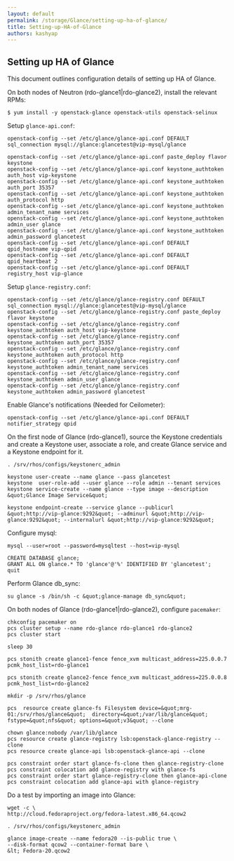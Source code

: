 ```yaml
---
layout: default
permalink: /storage/Glance/setting-up-ha-of-glance/
title: Setting-up-HA-of-Glance
authors: kashyap
---
```


## Setting up HA of Glance

This document outlines configuration details of setting up HA of Glance.

On both nodes of Neutron (rdo-glance1|rdo-glance2), install the relevant RPMs:

    $ yum install -y openstack-glance openstack-utils openstack-selinux

Setup `glance-api.conf`:

    openstack-config --set /etc/glance/glance-api.conf DEFAULT sql_connection mysql://glance:glancetest@vip-mysql/glance

    openstack-config --set /etc/glance/glance-api.conf paste_deploy flavor keystone
    openstack-config --set /etc/glance/glance-api.conf keystone_authtoken auth_host vip-keystone
    openstack-config --set /etc/glance/glance-api.conf keystone_authtoken auth_port 35357
    openstack-config --set /etc/glance/glance-api.conf keystone_authtoken auth_protocol http
    openstack-config --set /etc/glance/glance-api.conf keystone_authtoken admin_tenant_name services
    openstack-config --set /etc/glance/glance-api.conf keystone_authtoken admin_user glance
    openstack-config --set /etc/glance/glance-api.conf keystone_authtoken admin_password glancetest
    openstack-config --set /etc/glance/glance-api.conf DEFAULT qpid_hostname vip-qpid
    openstack-config --set /etc/glance/glance-api.conf DEFAULT qpid_heartbeat 2
    openstack-config --set /etc/glance/glance-api.conf DEFAULT registry_host vip-glance

Setup `glance-registry.conf`:

    openstack-config --set /etc/glance/glance-registry.conf DEFAULT sql_connection mysql://glance:glancetest@vip-mysql/glance
    openstack-config --set /etc/glance/glance-registry.conf paste_deploy flavor keystone
    openstack-config --set /etc/glance/glance-registry.conf keystone_authtoken auth_host vip-keystone
    openstack-config --set /etc/glance/glance-registry.conf keystone_authtoken auth_port 35357
    openstack-config --set /etc/glance/glance-registry.conf keystone_authtoken auth_protocol http
    openstack-config --set /etc/glance/glance-registry.conf keystone_authtoken admin_tenant_name services
    openstack-config --set /etc/glance/glance-registry.conf keystone_authtoken admin_user glance
    openstack-config --set /etc/glance/glance-registry.conf keystone_authtoken admin_password glancetest

Enable Glance's notifications (Needed for Ceilometer):

    openstack-config --set /etc/glance/glance-api.conf DEFAULT notifier_strategy qpid

On the first node of Glance (rdo-glance1), source the Keystone credentials and create a Keystone user, associate a role, and create Glance service and a Keystone endpoint for it.

    . /srv/rhos/configs/keystonerc_admin

    keystone user-create --name glance --pass glancetest
    keystone  user-role-add --user glance --role admin --tenant services
    keystone service-create --name glance --type image --description &quot;Glance Image Service&quot;

    keystone endpoint-create --service glance --publicurl &quot;http://vip-glance:9292&quot; --adminurl &quot;http://vip-glance:9292&quot; --internalurl &quot;http://vip-glance:9292&quot;

Configure mysql:

    mysql --user=root --password=mysqltest --host=vip-mysql

    CREATE DATABASE glance;
    GRANT ALL ON glance.* TO 'glance'@'%' IDENTIFIED BY 'glancetest';
    quit

Perform Glance db_sync:

    su glance -s /bin/sh -c &quot;glance-manage db_sync&quot;

On both nodes of Glance (rdo-glance1|rdo-glance2), configure `pacemaker`:

    chkconfig pacemaker on
    pcs cluster setup --name rdo-glance rdo-glance1 rdo-glance2
    pcs cluster start

    sleep 30

    pcs stonith create glance1-fence fence_xvm multicast_address=225.0.0.7 pcmk_host_list=rdo-glance1

    pcs stonith create glance2-fence fence_xvm multicast_address=225.0.0.8 pcmk_host_list=rdo-glance2

    mkdir -p /srv/rhos/glance

    pcs  resource create glance-fs Filesystem device=&quot;mrg-01:/srv/rhos/glance&quot;  directory=&quot;/var/lib/glance&quot; fstype=&quot;nfs&quot; options=&quot;v3&quot; --clone

    chown glance:nobody /var/lib/glance
    pcs resource create glance-registry lsb:openstack-glance-registry --clone
    pcs resource create glance-api lsb:openstack-glance-api --clone

    pcs constraint order start glance-fs-clone then glance-registry-clone
    pcs constraint colocation add glance-registry with glance-fs
    pcs constraint order start glance-registry-clone then glance-api-clone
    pcs constraint colocation add glance-api with glance-registry

Do a test by importing an image into Glance:

    wget -c \
    http://cloud.fedoraproject.org/fedora-latest.x86_64.qcow2

    . /srv/rhos/configs/keystonerc_admin

    glance image-create --name fedora20 --is-public true \
    --disk-format qcow2 --container-format bare \
    &lt; Fedora-20.qcow2
